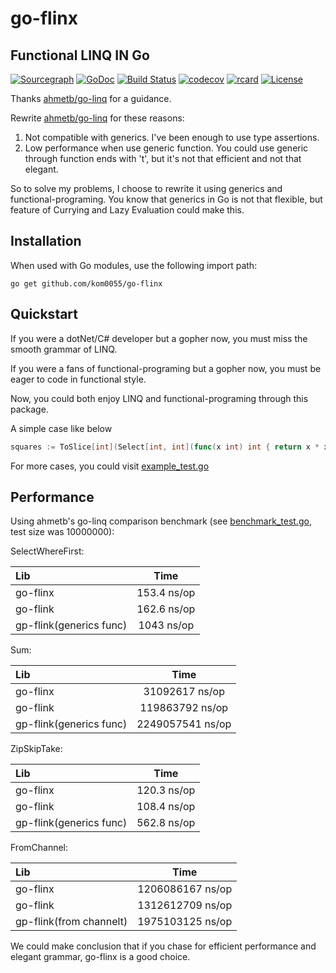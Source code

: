 # go-flinx  
## Functional LINQ IN Go

[![Sourcegraph](https://sourcegraph.com/github.com/kom0055/go-flinx/-/badge.svg)](https://sourcegraph.com/github.com/kom0055/go-flinx?badge)
[![GoDoc](http://img.shields.io/badge/go-documentation-blue.svg?style=flat-square)](http://godoc.org/github.com/kom0055/go-flinx)
[![Build Status](https://travis-ci.org/kom0055/go-flinx.svg?branch=master)](https://travis-ci.org/kom0055/go-flinx)
[![codecov](https://codecov.io/gh/kom0055/go-flinx/branch/master/graph/badge.svg)](https://codecov.io/gh/kom0055/go-flinx)
[![rcard](https://goreportcard.com/badge/github.com/kom0055/go-flinx)](https://goreportcard.com/report/github.com/kom0055/go-flinx)
[![License](https://img.shields.io/badge/License-Apache%202.0-blue.svg)](https://raw.githubusercontent.com/kom0055/go-flinx/master/LICENSE)

Thanks [ahmetb/go-linq](https://github.com/ahmetb/go-linq)  for a guidance.

Rewrite [ahmetb/go-linq](https://github.com/ahmetb/go-linq)  for these reasons:
1. Not compatible with generics. I've been enough to use type assertions.
2. Low performance when use generic function. You could use generic through function ends with 't', but it's not that efficient and not that elegant.

So to solve my problems, I choose to rewrite it using generics and functional-programing.
You know that generics in Go is not that flexible, but feature of Currying and Lazy Evaluation could make this.



## Installation

When used with Go modules, use the following import path:

    go get github.com/kom0055/go-flinx


## Quickstart

If you were a dotNet/C# developer but a gopher now, you must miss the smooth grammar of LINQ.

If you were a fans of functional-programing but a gopher now, you must be eager to code in functional style.

Now, you could both enjoy LINQ and functional-programing through this package.


A simple case like below

```go
squares := ToSlice[int](Select[int, int](func(x int) int { return x * x })(Range(1, 10)))
```

For more cases, you could visit [example_test.go](example_test.go)

## Performance

Using ahmetb's go-linq comparison benchmark (see [benchmark_test.go](benchmark_test.go), test size was 10000000):

SelectWhereFirst:

| Lib                     |          Time           |
|:------------------------|:-----------------------:|
| go-flinx                |       153.4 ns/op       |
| go-flink                |       162.6 ns/op       |
| gp-flink(generics func) |       1043 ns/op        |

Sum:

| Lib                     |          Time           |
|:------------------------|:-----------------------:|
| go-flinx                |       31092617 ns/op       |
| go-flink                |       119863792 ns/op      |
| gp-flink(generics func) |       2249057541 ns/op       |


ZipSkipTake:

| Lib                     |          Time           |
|:------------------------|:-----------------------:|
| go-flinx                |       120.3 ns/op    |
| go-flink                |       108.4 ns/op      |
| gp-flink(generics func) |       562.8 ns/op       |


FromChannel:

| Lib                     |          Time           |
|:------------------------|:-----------------------:|
| go-flinx                |       1206086167 ns/op    |
| go-flink                |       1312612709 ns/op      |
| gp-flink(from channelt) |       1975103125 ns/op       |

We could make conclusion that if you chase for efficient performance and elegant grammar, go-flinx is a good choice. 
